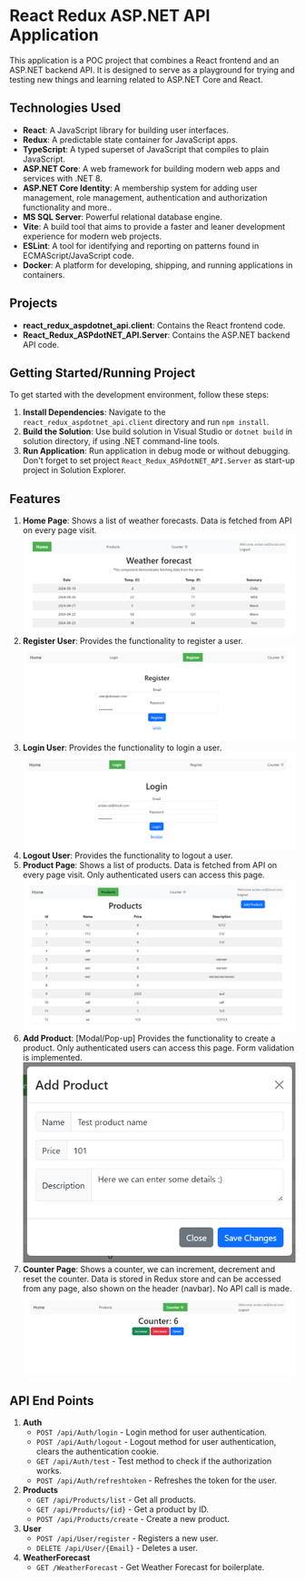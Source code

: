 # React Redux ASP.NET API Application

This application is a POC project that combines a React frontend and an ASP.NET backend API. It is designed to serve as a playground for trying and testing new things and learning related to ASP.NET Core and React.

## Technologies Used

- **React**: A JavaScript library for building user interfaces.
- **Redux**: A predictable state container for JavaScript apps.
- **TypeScript**: A typed superset of JavaScript that compiles to plain JavaScript.
- **ASP.NET Core**: A web framework for building modern web apps and services with .NET 8.
- **ASP.NET Core Identity**: A membership system for adding user management, role management, authentication and authorization functionality and more..
- **MS SQL Server**: Powerful relational database engine.
- **Vite**: A build tool that aims to provide a faster and leaner development experience for modern web projects.
- **ESLint**: A tool for identifying and reporting on patterns found in ECMAScript/JavaScript code.
- **Docker**: A platform for developing, shipping, and running applications in containers.

## Projects

- **react_redux_aspdotnet_api.client**: Contains the React frontend code.
- **React_Redux_ASPdotNET_API.Server**: Contains the ASP.NET backend API code.

## Getting Started/Running Project

To get started with the development environment, follow these steps:

1. **Install Dependencies**: Navigate to the `react_redux_aspdotnet_api.client` directory and run `npm install`.
1. **Build the Solution**: Use build solution in Visual Studio or `dotnet build` in solution directory, if using .NET command-line tools.
1. **Run Application**: Run application in debug mode or without debugging. Don't forget to set project `React_Redux_ASPdotNET_API.Server` as start-up project in Solution Explorer.

## Features
1. **Home Page**: Shows a list of weather forecasts. Data is fetched from API on every page visit.
![Home Page Image](docs/images/Home.png)
1. **Register User**: Provides the functionality to register a user.
![Register Page Image](docs/images/Register.png)
1. **Login User**: Provides the functionality to login a user.
![Login Page Image](docs/images/Login.png)
1. **Logout User**: Provides the functionality to logout a user.
1. **Product Page**: Shows a list of products. Data is fetched from API on every page visit. Only authenticated users can access this page.
![Product Page Image](docs/images/Products.png)
1. **Add Product**: [Modal/Pop-up] Provides the functionality to create a product. Only authenticated users can access this page. Form validation is implemented.
![Create Product Image](docs/images/AddProduct.png)
1. **Counter Page**: Shows a counter, we can increment, decrement and reset the counter. Data is stored in Redux store and can be accessed from any page, also shown on the header (navbar). No API call is made.
![Counter Page Image](docs/images/Counter.png)


## API End Points
1. **Auth**
	- `POST /api/Auth/login` - Login method for user authentication.
	- `POST /api/Auth/logout` - Logout method for user authentication, clears the authentication cookie.
	- `GET /api/Auth/test` - Test method to check if the authorization works.
	- `POST /api/Auth/refreshtoken` - Refreshes the token for the user.
1. **Products**
	- `GET /api/Products/list` - Get all products.
	- `GET /api/Products/{id}` - Get a product by ID.
	- `POST /api/Products/create` - Create a new product.
1. **User**
	- `POST /api/User/register` - Registers a new user.
	- `DELETE /api/User/{Email}` - Deletes a user.
1. **WeatherForecast**
	- `GET /WeatherForecast` - Get Weather Forecast for boilerplate.